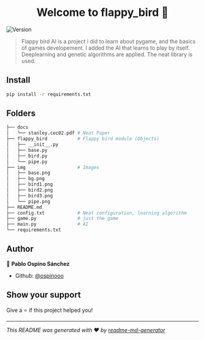 <h1 align="center">Welcome to flappy_bird 👋</h1>
<p>
  <img alt="Version" src="https://img.shields.io/badge/version-1.0.0-blue.svg?cacheSeconds=2592000" />
</p>

> Flappy bird AI is a project i did to learn about pygame, and the basics of games developement. I added the AI that learns to play by itself. Deeplearning and genetic algorithms are applied. The neat library is used.



## Install

```sh
pip install -r requirements.txt
```

## Folders

```sh
├── docs
│   └── stanley.cec02.pdf # Neat Paper
├── flappy_bird           # Flappy bird module (Objects)
│   ├── __init__.py
│   ├── base.py 
│   ├── bird.py
│   └── pipe.py
├── img                   # Images 
│   ├── base.png
│   ├── bg.png
│   ├── bird1.png
│   ├── bird2.png
│   ├── bird3.png
│   └── pipe.png
├── README.md
├── config.txt            # Neat configuration, learning algorithm
├── game.py               # just the game
├── main.py               # AI
└── requirements.txt
```



## Author

👤 **Pablo Ospino Sánchez**

* Github: [@ospinooo](https://github.com/ospinooo)


## Show your support

Give a ⭐️ if this project helped you!

***
_This README was generated with ❤️ by [readme-md-generator](https://github.com/kefranabg/readme-md-generator)_